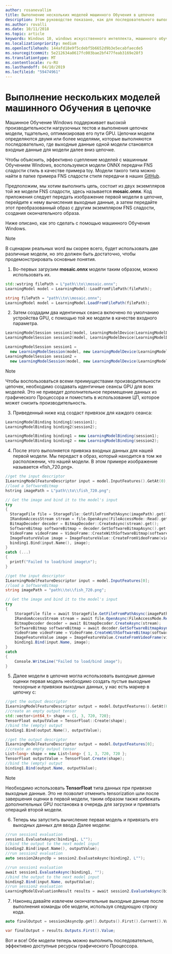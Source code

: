 ```yaml
---
author: rosanevallim
title: Выполнение нескольких моделей машинного Обучения в цепочке
description: Этом руководстве показано, как для последовательного выполнения нескольких моделей машинного обучения с максимальной производительности GPU
ms.author: rovalli
ms.date: 10/11/2018
ms.topic: article
keywords: Windows 10, windows искусственного интеллекта, машинного обучения windows, winml, windows машинное обучение
ms.localizationpriority: medium
ms.openlocfilehash: 144afd18e9f5cdebf5b6652d9b3e5ecabfaecde5
ms.sourcegitcommit: 5e212634a0617fc003bae2bf477feab3169e28f3
ms.translationtype: MT
ms.contentlocale: ru-RU
ms.lasthandoff: 04/10/2019
ms.locfileid: "59474961"
---
```

# <a name="executing-multiple-ml-models-in-a-chain"></a>Выполнение нескольких моделей машинного Обучения в цепочке

Машинное Обучение Windows поддерживает высокой производительности нагрузочных тестов и выполнения цепочек модели, тщательно, оптимизировав его пути GPU. Цепочки модели определяются двумя или более моделями, которые выполняются последовательно, где выходные данные одной модели становятся входные данные для модели далее вниз цепочке. 

Чтобы объяснить, эффективно сцепление моделей с машинным Обучением Windows, воспользуемся модели ONNX передачи FNS сладости стиль в качестве примера toy. Модели такого типа можно найти в папке примера FNS сладости стиля передачи в наших [GitHub](https://github.com/Microsoft/Windows-Machine-Learning/tree/master/Samples/FNSCandyStyleTransfer).

Предположим, мы хотим выполнить цепь, состоит из двух экземпляров той же модели FNS сладости, здесь называется **mosaic.onnx**. Код приложения следует передать изображение первой модели в цепочке, перейдите к нему вычисления выходные данные, а затем передайте этот преобразованный образ с другим экземпляром FNS сладости, создания окончательного образа.  

Ниже описано, как это сделать с помощью машинного Обучения Windows.

>[!Note]
>В сценарии реальных word вы скорее всего, будет использовать две различные модели, но это должен быть достаточно, чтобы продемонстрировать основные понятия.

1. Во-первых загрузим **mosaic.onnx** модели таким образом, можно использовать их.
  ```cpp
  std::wstring filePath = L"path\\to\\mosaic.onnx"; 
  LearningModel model = LearningModel::LoadFromFilePath(filePath);
  ```

  ```cs
  string filePath = "path\\to\\mosaic.onnx";
  LearningModel model = LearningModel.LoadFromFilePath(filePath);
  ```

2. Затем создадим два идентичных сеанса включено по умолчанию устройства GPU, с помощью той же модели в качестве входного параметра. 
  ```cpp
  LearningModelSession session1(model, LearningModelDevice(LearningModelDeviceKind::DirectX));
  LearningModelSession session2(model, LearningModelDevice(LearningModelDeviceKind::DirectX));
  ```

  ```cs
  LearningModelSession session1 = 
    new LearningModelSession(model, new LearningModelDevice(LearningModelDeviceKind.DirectX));
  LearningModelSession session2 = 
    new LearningModelSession(model, new LearningModelDevice(LearningModelDeviceKind.DirectX));
  ```

> [!NOTE]
>Чтобы воспользоваться всеми преимуществами производительности цепочек, необходимо создавать идентичные сеансы GPU для всех моделей. Это не приведет дополнительное перемещение данных из графического Процессора и поместить в использование ЦП, которое может снизить производительность.

3. Приведенный ниже код создаст привязок для каждого сеанса:
  ```cpp
  LearningModelBinding binding1(session1);
  LearningModelBinding binding2(session2);
  ```

  ```cs
  LearningModelBinding binding1 = new LearningModelBinding(session1);
  LearningModelBinding binding2 = new LearningModelBinding(session2);
  ```

4. После этого выполняется привязка входных данных для нашей первой модели. Мы передаст в образ, который находится в том же расположении, что нашей модели. В этом примере изображение называется «fish_720.png».
  ```cpp
  //get the input descriptor
  ILearningModelFeatureDescriptor input = model.InputFeatures().GetAt(0);
  //load a SoftwareBitmap
  hstring imagePath = L"path\\to\\fish_720.png";

  // Get the image and bind it to the model's input
  try
  {
    StorageFile file = StorageFile::GetFileFromPathAsync(imagePath).get();
    IRandomAccessStream stream = file.OpenAsync(FileAccessMode::Read).get();
    BitmapDecoder decoder = BitmapDecoder::CreateAsync(stream).get();
    SoftwareBitmap softwareBitmap = decoder.GetSoftwareBitmapAsync().get();
    VideoFrame videoFrame = VideoFrame::CreateWithSoftwareBitmap(softwareBitmap);
    ImageFeatureValue image = ImageFeatureValue::CreateFromVideoFrame(videoFrame);
    binding1.Bind(input.Name(), image);
  }
  catch (...)
  {
    printf("Failed to load/bind image\n");
  }
  ```

  ```cs
  //get the input descriptor
  ILearningModelFeatureDescriptor input = model.InputFeatures[0];
  //load a SoftwareBitmap
  string imagePath = "path\\to\\fish_720.png";

  // Get the image and bind it to the model's input
  try
  {
      StorageFile file = await StorageFile.GetFileFromPathAsync(imagePath);
      IRandomAccessStream stream = await file.OpenAsync(FileAccessMode.Read);
      BitmapDecoder decoder = await BitmapDecoder.CreateAsync(stream);
      SoftwareBitmap softwareBitmap = await decoder.GetSoftwareBitmapAsync();
      VideoFrame videoFrame = VideoFrame.CreateWithSoftwareBitmap(softwareBitmap);
      ImageFeatureValue image = ImageFeatureValue.CreateFromVideoFrame(videoFrame);
      binding1.Bind(input.Name, image);
  }
  catch
  {
      Console.WriteLine("Failed to load/bind image");
  }
  ```

5. Далее модели в цепочке могла использовать выходные данные оценки первая модель необходимо создать пустые выходные тензорные и привязки выходных данных, у нас есть маркер в цепочку с:
  ```cpp
  //get the output descriptor
  ILearningModelFeatureDescriptor output = model.OutputFeatures().GetAt(0);
  //create an empty output tensor 
  std::vector<int64_t> shape = {1, 3, 720, 720};
  TensorFloat outputValue = TensorFloat::Create(shape); 
  //bind the (empty) output
  binding1.Bind(output.Name(), outputValue);
  ```

  ```cs
  //get the output descriptor
  ILearningModelFeatureDescriptor output = model.OutputFeatures[0];
  //create an empty output tensor 
  List<long> shape = new List<long> { 1, 3, 720, 720 };
  TensorFloat outputValue = TensorFloat.Create(shape);
  //bind the (empty) output
  binding1.Bind(output.Name, outputValue);
  ```

> [!NOTE]
>Необходимо использовать **TensorFloat** типа данных при привязке выходные данные. Это не позволит отменить tensorization шли после завершения оценки в первой модели, таким образом также избежать дополнительных GPU постановка в очередь для загрузки и привязать операций второй модели.

6. Теперь мы запустить вычисление первая модель и привязать его выходных данных для ввода Далее модели:
  ```cpp
  //run session1 evaluation
  session1.EvaluateAsync(binding1, L"");
  //bind the output to the next model input
  binding2.Bind(input.Name(), outputValue);
  //run session2 evaluation
  auto session2AsyncOp = session2.EvaluateAsync(binding2, L"");
  ```

  ```cs
  //run session1 evaluation
  await session1.EvaluateAsync(binding1, "");
  //bind the output to the next model input
  binding2.Bind(input.Name, outputValue);
  //run session2 evaluation
  LearningModelEvaluationResult results = await session2.EvaluateAsync(binding2, "");
  ```

7. Наконец давайте извлечем окончательные выходные данные после выполнения команды обе модели, используя следующую строку кода.
  ```cpp
  auto finalOutput = session2AsyncOp.get().Outputs().First().Current().Value();
  ```

  ```cs
  var finalOutput = results.Outputs.First().Value;
  ```

Вот и все! Обе модели теперь можно выполнить последовательно, эффективно доступные ресурсы графического Процессора. 






